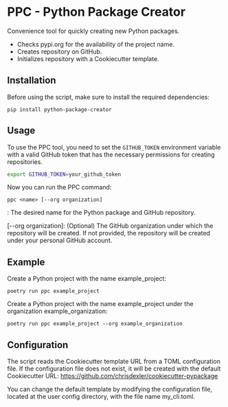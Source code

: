 # PPC - Python Package Creator

Convenience tool for quickly creating new Python packages.

* Checks pypi.org for the availability of the project name.
* Creates repository on GitHub.
* Initializes repository with a Cookiecutter template.

## Installation

Before using the script, make sure to install the required dependencies:

```
pip install python-package-creator
```

## Usage

To use the PPC tool, you need to set the `GITHUB_TOKEN` environment variable with a valid GitHub token that has the necessary permissions for creating repositories.

```bash
export GITHUB_TOKEN=your_github_token
```

Now you can run the PPC command:

```
ppc <name> [--org organization]
```

<name>: The desired name for the Python package and GitHub repository.

[--org organization]: (Optional) The GitHub organization under which the repository will be created. If not provided, the repository will be created under your personal GitHub account.

## Example

Create a Python project with the name example_project:

```
poetry run ppc example_project
```

Create a Python project with the name example_project under the organization example_organization:

```
poetry run ppc example_project --org example_organization
```

## Configuration

The script reads the Cookiecutter template URL from a TOML configuration file. If the configuration file does not exist, it will be created with the default Cookiecutter URL: https://github.com/chrisdexler/cookiecutter-pypackage

You can change the default template by modifying the configuration file, located at the user config directory, with the file name my_cli.toml.
